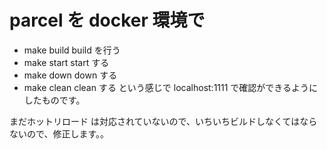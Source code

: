 # parcel を docker 環境で

- make build build を行う
- make start start する
- make down down する
- make clean clean する
  という感じで localhost:1111 で確認ができるようにしたものです。

まだホットリロード は対応されていないので、いちいちビルドしなくてはならないので、修正します。。
